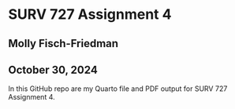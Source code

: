 # SURV 727 Assignment 4
## Molly Fisch-Friedman
## October 30, 2024

In this GitHub repo are my Quarto file and PDF output for SURV 727 Assignment 4.

